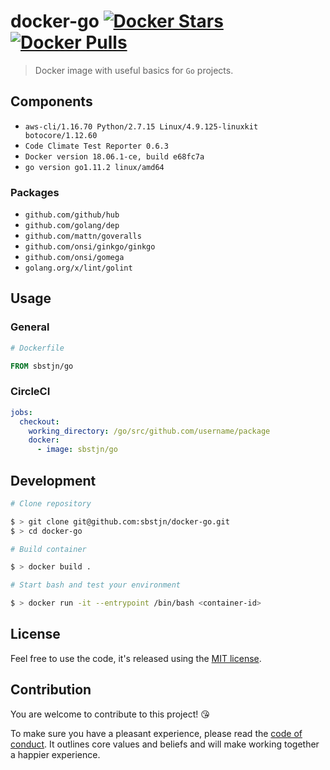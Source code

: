 # docker-go [![Docker Stars](https://img.shields.io/docker/stars/sbstjn/go.svg?maxAge=600)](https://hub.docker.com/r/sbstjn/go/) [![Docker Pulls](https://img.shields.io/docker/pulls/sbstjn/go.svg?maxAge=600)](https://hub.docker.com/r/sbstjn/go/)

> Docker image with useful basics for `Go` projects.

## Components

- `aws-cli/1.16.70 Python/2.7.15 Linux/4.9.125-linuxkit botocore/1.12.60`
- `Code Climate Test Reporter 0.6.3`
- `Docker version 18.06.1-ce, build e68fc7a`
- `go version go1.11.2 linux/amd64`

### Packages

- `github.com/github/hub`
- `github.com/golang/dep`
- `github.com/mattn/goveralls`
- `github.com/onsi/ginkgo/ginkgo`
- `github.com/onsi/gomega`
- `golang.org/x/lint/golint`

## Usage

### General

```Dockerfile
# Dockerfile

FROM sbstjn/go
```

### CircleCI

```yaml
jobs:
  checkout:
    working_directory: /go/src/github.com/username/package
    docker:
      - image: sbstjn/go
```

## Development

```bash
# Clone repository

$ > git clone git@github.com:sbstjn/docker-go.git
$ > cd docker-go

# Build container

$ > docker build .

# Start bash and test your environment

$ > docker run -it --entrypoint /bin/bash <container-id>
```

## License

Feel free to use the code, it's released using the [MIT license](LICENSE.md).

## Contribution

You are welcome to contribute to this project! 😘

To make sure you have a pleasant experience, please read the [code of conduct](CODE_OF_CONDUCT.md). It outlines core values and beliefs and will make working together a happier experience.
